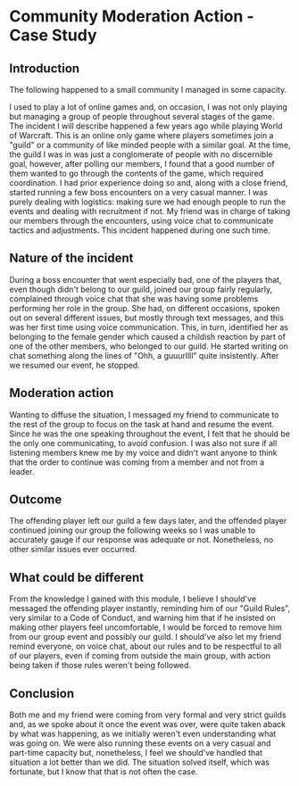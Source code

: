 # Community Moderation Action - Case Study

## Introduction

The following happened to a small community I managed in some capacity.

I used to play a lot of online games and, on occasion, I was not only playing but managing a group of people throughout several stages of the game. The incident I will describe happened a few years ago while playing World of Warcraft. This is an online only game where players sometimes join a "guild" or a community of like minded people with a similar goal. At the time, the guild I was in was just a conglomerate of people with no discernible goal, however, after polling our members, I found that a good number of them wanted to go through the contents of the game, which required coordination. I had prior experience doing so and, along with a close friend, started running a few boss encounters on a very casual manner. I was purely dealing with logistics: making sure we had enough people to run the events and dealing with recruitment if not. My friend was in charge of taking our members through the encounters, using voice chat to communicate tactics and adjustments. This incident happened during one such time.

## Nature of the incident

During a boss encounter that went especially bad, one of the players that, even though didn't belong to our guild, joined our group fairly regularly, complained through voice chat that she was having some problems performing her role in the group. She had, on different occasions, spoken out on several different issues, but mostly through text messages, and this was her first time using voice communication. This, in turn, identified her as belonging to the female gender which caused a childish reaction by part of one of the other members, who belonged to our guild. He started writing on chat something along the lines of "Ohh, a guuurllll" quite insistently. After we resumed our event, he stopped.

## Moderation action

Wanting to diffuse the situation, I messaged my friend to communicate to the rest of the group to focus on the task at hand and resume the event. Since he was the one speaking throughout the event, I felt that he should be the only one communicating, to avoid confusion. I was also not sure if all listening members knew me by my voice and didn't want anyone to think that the order to continue was coming from a member and not from a leader.

## Outcome

The offending player left our guild a few days later, and the offended player continued joining our group the following weeks so I was unable to accurately gauge if our response was adequate or not. Nonetheless, no other similar issues ever occurred.

## What could be different

From the knowledge I gained with this module, I believe I should've messaged the offending player instantly, reminding him of our "Guild Rules", very similar to a Code of Conduct, and warning him that if he insisted on making other players feel uncomfortable, I would be forced to remove him from our group event and possibly our guild. I should've also let my friend remind everyone, on voice chat, about our rules and to be respectful to all of our players, even if coming from outside the main group, with action being taken if those rules weren't being followed.

## Conclusion

Both me and my friend were coming from very formal and very strict guilds and, as we spoke about it once the event was over, were quite taken aback by what was happening, as we initially weren't even understanding what was going on. We were also running these events on a very casual and part-time capacity but, nonetheless, I feel we should've handled that situation a lot better than we did. The situation solved itself, which was fortunate, but I know that that is not often the case.
